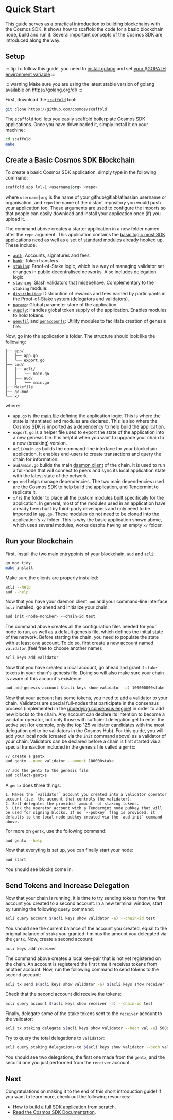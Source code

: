 # Quick Start

This guide serves as a practical introduction to building blockchains with the Cosmos SDK.  It shows how to scaffold the code for a basic blockchain node, build and run it. Several important concepts of the Cosmos SDK are introduced along the way. 

## Setup

::: tip
To follow this guide, you need to [install golang](https://golang.org/doc/install) and set [your $GOPATH environment variable](https://golang.org/doc/code.html#GOPATH)
:::

::: warning
Make sure you are using the latest stable version of golang available on https://golang.org/dl/
::: 

First, download the [`scaffold`](https://github.com/cosmos/scaffold) tool:

```bash
git clone https://github.com/cosmos/scaffold
```

The `scaffold` tool lets you easily scaffold boilerplate Cosmos SDK applications. Once you have downloaded it, simply install it on your machine:

```bash
cd scaffold
make
```

## Create a Basic Cosmos SDK Blockchain

To create a basic Cosmos SDK application, simply type in the following command:

```bash
scaffold app lvl-1 <username|org> <repo>
```

where `username|org` is the name of your github/gitlab/atlassian username or organisation, and `repo` the name of the distant repository you would push your application too. These arguments are used to configure the imports so that people can easily download and install your application once (if) you upload it. 

The command above creates a starter application in a new folder named after the `repo` argument. This application contains the [basic logic most SDK applications](../intro/sdk-app-architecture.md) need as well as a set of standard [modules](../building-modules/intro.md) already hooked up. These include:

- [`auth`](../../x/auth/spec/): Accounts, signatures and fees.
- [`bank`](../../x/bank/spec/): Token transfers.
- [`staking`](../../x/staking/spec/): Proof-of-Stake logic, which is a way of managing validator set changes in public decentralised networks. Also includes delegation logic. 
- [`slashing`](../../x/slashing/spec/): Slash validators that misebehave. Complementary to the `staking` module.
- [`distribution`](../../x/distribution/spec/): Distribution of rewards and fees earned by participants in the Proof-of-Stake system (delegators and validators). 
- [`params`](../../x/params/spec/): Global parameter store of the application. 
- [`supply`](../../x/supply/spec/): Handles global token supply of the application. Enables modules to hold tokens. 
- [`genutil`](../../x/genutil) and [`genaccounts`](../../x/genaccounts): Utility modules to facilitate creation of genesis file. 

Now, go into the application's folder. The structure should look like the following:

```
├── app/
│   ├── app.go
│   └── export.go
├── cmd/
│   ├── acli/
│   │   └── main.go
│   ├── aud/
│   │   └── main.go
├── Makefile
├── go.mod
└── x/
```

where:

- `app.go` is the [main file](../basics/app-anatomy.md#core-application-file) defining the application logic. This is where the state is intantiated and modules are declared. This is also where the Cosmos SDK is imported as a dependency to help build the application.
- `export.go` is a helper file used to export the state of the application into a new genesis file. It is helpful when you want to upgrade your chain to a new (breaking) version. 
- `acli/main.go` builds the command-line interface for your blockchain application. It enables end-users to create transactions and query the chain for information. 
- `aud/main.go` builds the main [daemon client](../basics/app-anatomy.md#node-client) of the chain. It is used to run a full-node that will connect to peers and sync its local application state with the latest state of the network. 
- `go.mod` helps manage dependencies. The two main dependencies used are the Cosmos SDK to help build the application, and Tendermint to replicate it. 
- `x/` is the folder to place all the custom modules built specifically for the application. In general, most of the modules used in an application have already been built by third-party developers and only need to be imported in `app.go`. These modules do not need to be cloned into the application's `x/` folder. This is why the basic application shown above, which uses several modules, works despite having an empty `x/` folder. 

## Run your Blockchain

First, install the two main entrypoints of your blockchain, `aud` and `acli`:

```bash
go mod tidy
make install
```

Make sure the clients are properly installed:

```bash
acli --help
aud --help
```

Now that you have your daemon client `aud` and your command-line interface `acli` installed, go ahead and initialize your chain:

```bash
aud init <node-moniker> --chain-id test
```

The command above creates all the configuration files needed for your node to run, as well as a default genesis file, which defines the initial state of the network. Before starting the chain, you  need to populate the state with at least one account. To do so, first create a new [account](../basics/accounts.md) named `validator` (feel free to choose another name):

```bash
acli keys add validator
``` 

Now that you have created a local account, go ahead and grant it `stake` tokens in your chain's genesis file. Doing so will also make sure your chain is aware of this account's existence:

```bash
aud add-genesis-account $(acli keys show validator -a) 100000000stake
``` 

Now that your account has some tokens, you need to add a validator to your chain. Validators are special full-nodes that participate in the consensus process (implemented in the [underlying consensus engine](../intro/sdk-app-architecture.md#tendermint)) in order to add new blocks to the chain. Any account can declare its intention to become a validator operator, but only those with sufficient delegation get to enter the active set (for example, only the top 125 validator candidates with the most delegation get to be validators in the Cosmos Hub). For this guide, you will add your local node (created via the `init` command above) as a validator of your chain. Validators can be declared before a chain is first started via a special transaction included in the genesis file called a `gentx`:

```bash
// create a gentx
aud gentx --name validator --amount 100000stake

// add the gentx to the genesis file
aud collect-gentxs
```

A `gentx` does three things: 

    1. Makes the `validator` account you created into a validator operator account (i.e. the account that controls the validator).
    2. Self-delegates the provided `amount` of staking tokens. 
    3. Link the operator account with a Tendermint node pubkey that will be used for signing blocks. If no `--pubkey` flag is provided, it defaults to the local node pubkey created via the `aud init` command above. 

For more on `gentx`, use the following command:

```bash
aud gentx --help
```

Now that everyting is set up, you can finally start your node:

```bash
aud start
```

You should see blocks come in. 

## Send Tokens and Increase Delegation

Now that your chain is running, it is time to try sending tokens from the first account you created to a second account. In a new terminal window, start by running the following query command:

```bash
acli query account $(acli keys show validator -a) --chain-id test
```

You should see the current balance of the account you created, equal to the original balance of `stake` you granted it minus the amount you delegated via the `gentx`. Now, create a second account:

```bash
acli keys add receiver
```

The command above creates a local key-pair that is not yet registered on the chain. An account is registered the first time it receives tokens from another account. Now, run the following command to send tokens to the second account: 

```bash
acli tx send $(acli keys show validator -a) $(acli keys show receiver -a) 1000stake --chain-id test
```

Check that the second account did receive the tokens:

```bash
acli query account $(acli keys show receiver -a) --chain-id test
```

Finally, delegate some of the stake tokens sent to the `receiver` account to the validator:

```bash
acli tx staking delegate $(acli keys show validator --bech val -a) 500stake --from receiver --chain-id test
``` 

Try to query the total delegations to `validator`:

```bash
acli query staking delegations-to $(acli keys show validator --bech val -a) --chain-id test
```

You should see two delegations, the first one made from the `gentx`, and the second one you just performed from the `receiver` account. 

## Next

Congratulations on making it to the end of this short introduction guide! If you want to learn more, check out the following resources:

- [How to build a full SDK application from scratch](https://tutorials.cosmos.network/nameservice/tutorial/00-intro.html).
- [Read the Cosmos SDK Documentation](../intro/overview.md). 

